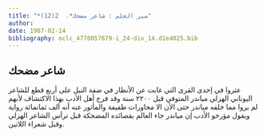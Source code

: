 ```yaml
---
title: "*سير العلم : شاعر مضحك*.  2(12)"
author: 
date: 1907-02-14
bibliography: oclc_4770057679-i_24-div_14.d1e4025.bib
---
```




##  شاعر مضحك 


 عثروا في  إحدى  القرى التي غابت عن الأنظار في ضفة النيل على  أربع  قطع للشاعر اليوناني الهزلي مياندر المتوفي قبل  ٢٢٠٠  سنة وقد فرح أهل الأدب بهذا الاكتشاف لأنهم لم يروا مما خلفه مياندر حتى الأن الا محاورات طفيفة والمأثور عنه أنه  ألف  ثمانمائة رواية ويقول مؤرخو الأدب إن مياندر جاء العالم بقصائده المضحكة قبل ترأس الشاعر الهزلي وقبل شعراء اللاتين. 
